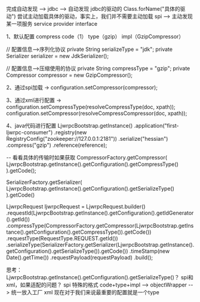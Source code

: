完成自动发现 --> jdbc  --> 自动发现 jdbc的驱动的
Class.forName("具体的驱动") 尝试主动加载具体的驱动，事实上，我们并不需要主动加载
spi --> 主动发现某一项服务  service provider interface

1、默认配置
compress  code（1） type（gzip） impl（GzipCompressor）

// 配置信息-->序列化协议
private String serializeType = "jdk";
private Serializer serializer = new JdkSerializer();

// 配置信息-->压缩使用的协议
private String compressType = "gzip";
private Compressor compressor = new GzipCompressor();

2、通过spi加载   ->
configuration.setCompressor(compressor);

3、通过xml进行配置  ->  
configuration.setCompressType(resolveCompressType(doc, xpath));
configuration.setCompressor(resolveCompressCompressor(doc, xpath));


4、java代码进行配置
LjwrpcBootstrap.getInstance()
    .application("first-ljwrpc-consumer")
    .registry(new RegistryConfig("zookeeper://127.0.0.1:2181"))
    .serialize("hessian")
    .compress("gzip")
    .reference(reference);


-- 看看具体的传输时如果获取
CompressorFactory.getCompressor(
    LjwrpcBootstrap.getInstance().getConfiguration().getCompressType()
).getCode();

SerializerFactory.getSerializer(
    LjwrpcBootstrap.getInstance().getConfiguration().getSerializeType()
).getCode()


LjwrpcRequest ljwrpcRequest = LjwrpcRequest.builder()
    .requestId(LjwrpcBootstrap.getInstance().getConfiguration().getIdGenerator().getId())
    .compressType(CompressorFactory.getCompressor(LjwrpcBootstrap.getInstance().getConfiguration().getCompressType()).getCode())
    .requestType(RequestType.REQUEST.getId())
    .serializeType(SerializerFactory.getSerializer(LjwrpcBootstrap.getInstance().getConfiguration().getSerializeType()).getCode())
    .timeStamp(new Date().getTime())
    .requestPayload(requestPayload)
    .build();


思考：
LjwrpcBootstrap.getInstance().getConfiguration().getSerializeType()？
spi和xml，如果适配的问题？
spi 特殊的格式  code+type+impl --> objectWrapper --> 统一放入工厂
xml
现在对于我们来说最重要的配置就是一个type